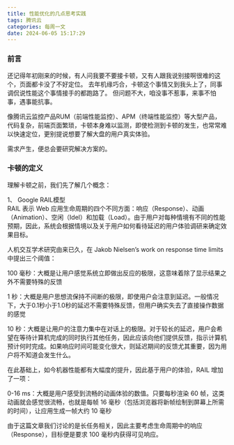 ```yaml
---
title: 性能优化的几点思考实践
tags: 腾讯云
categories: 每周一文
date: 2024-06-05 15:17:29
---
```


### 前言

还记得年初刚来的时候，有人问我要不要接卡顿，又有人跟我说别接啊很难的这个，页面都卡没了不好定位。 去年机缘巧合，卡顿这个事情又到我头上了，同事调侃说性能这个事情接手的都跑路了。 但问题不大，咱没事不惹事，来事不怕事，遇事能抗事。

像腾讯云监控产品RUM（前端性能监控）、APM（终端性能监控）等大型产品，代码复杂，前端页面繁琐，卡顿本身难以监测，即使检测到卡顿的发生，也常常难以快速定位，更别提说想要了解大盘的用户真实体验。

需求产生，便总会要研究解决方案的。

### 卡顿的定义

理解卡顿之前，我们先了解几个概念： 

1、 Google RAIL模型  
RAIL 表示 Web 应用生命周期的四个不同方面：响应（Response）、动画（Animation）、空闲（Idel）和加载（Load）。由于用户对每种情境有不同的性能预期，因此，系统会根据情境以及关于用户如何看待延迟的用户体验调研来确定效果目标。

人机交互学术研究由来已久，在 Jakob Nielsen’s work on response time limits 中提出三个阈值：

100 毫秒：大概是让用户感觉系统立即做出反应的极限，这意味着除了显示结果之外不需要特殊的反馈

1 秒：大概是用户思想流保持不间断的极限，即使用户会注意到延迟。一般情况下，大于0.1秒小于1.0秒的延迟不需要特殊反馈，但用户确实失去了直接操作数据的感觉

10 秒：大概是让用户的注意力集中在对话上的极限。对于较长的延迟，用户会希望在等待计算机完成的同时执行其他任务，因此应该向他们提供反馈，指示计算机预计何时完成。如果响应时间可能变化很大，则延迟期间的反馈尤其重要，因为用户将不知道会发生什么。

在此基础上，如今机器性能都有大幅度的提升，因此基于用户的体验，RAIL 增加了一项：

0-16 ms：大概是用户感受到流畅的动画体验的数值。只要每秒渲染 60 帧，这类动画就会感觉很流畅，也就是每帧 16 毫秒（包括浏览器将新帧绘制到屏幕上所需的时间），让应用生成一帧大约 10 毫秒

由于这篇文章我们讨论的是长任务相关，因此主要考虑生命周期中的响应（Response），目标便是要求 100 毫秒内获得可见响应。
### 